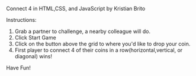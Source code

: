 Connect 4 in HTML,CSS, and JavaScript by Kristian Brito

Instructions:
1) Grab a partner to challenge, a nearby colleague will do.
2) Click Start Game
3) Click on the button above the grid to where you'd like to drop your coin.
4) First player to connect 4 of their coins in a row(horizontal,vertical, or diagonal) wins!

Have Fun!